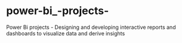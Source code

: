 # power-bi_-projects-
Power Bi projects - Designing and developing interactive reports and dashboards to visualize data and derive insights 
